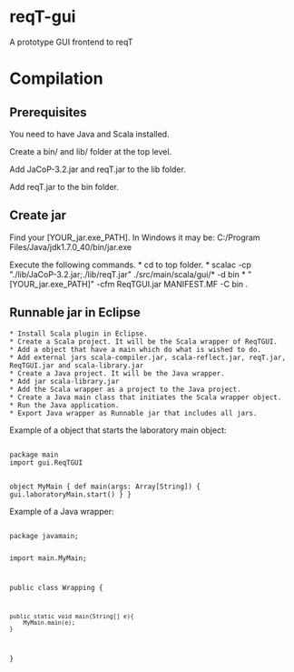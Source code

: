 reqT-gui
========

A prototype GUI frontend to reqT

Compilation
===========


Prerequisites
-------------

You need to have Java and Scala installed.

Create a bin/ and lib/ folder at the top level.

Add JaCoP-3.2.jar and reqT.jar to the lib folder.

Add reqT.jar to the bin folder.

Create jar
----------

Find your [YOUR_jar.exe_PATH]. In Windows it may be: C:/Program Files/Java/jdk1.7.0_40/bin/jar.exe

Execute the following commands.
	* cd to top folder.
	* scalac -cp "./lib/JaCoP-3.2.jar;./lib/reqT.jar" ./src/main/scala/gui/* -d bin
	* "[YOUR_jar.exe_PATH]" -cfm ReqTGUI.jar MANIFEST.MF -C bin .

Runnable jar in Eclipse
-----------------------

	* Install Scala plugin in Eclipse.
	* Create a Scala project. It will be the Scala wrapper of ReqTGUI.
	* Add a object that have a main which do what is wished to do.
	* Add external jars scala-compiler.jar, scala-reflect.jar, reqT.jar, ReqTGUI.jar and scala-library.jar
	* Create a Java project. It will be the Java wrapper.
	* Add jar scala-library.jar
	* Add the Scala wrapper as a project to the Java project.
	* Create a Java main class that initiates the Scala wrapper object.
	* Run the Java application.
	* Export Java wrapper as Runnable jar that includes all jars.
	
Example of a object that starts the laboratory main object:

<code>
package main
import gui.ReqTGUI

object MyMain {
  def main(args: Array[String]) {
	  gui.laboratoryMain.start()
  }
}
</code>

Example of a Java wrapper:

<code>
package javamain;

import main.MyMain;

public class Wrapping {
	
	public static void main(String[] e){
		MyMain.main(e);
	}
	
}
</code>